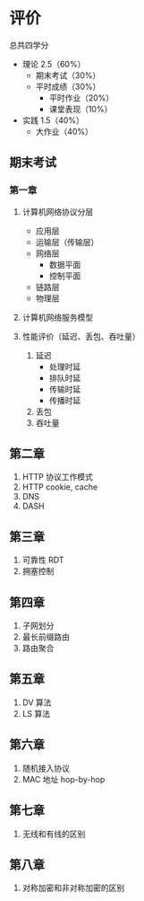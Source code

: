 # 评价
总共四学分
- 理论 2.5（60%）
	- 期末考试（30%）
	- 平时成绩（30%）
		- 平时作业（20%）
		- 课堂表现（10%）
- 实践 1.5（40%）
	- 大作业（40%）

## 期末考试

### 第一章

1. 计算机网络协议分层
	- 应用层
	- 运输层（传输层）
	- 网络层
		- 数据平面
		- 控制平面
	- 链路层
	- 物理层

2. 计算机网络服务模型
3. 性能评价（延迟、丢包、吞吐量）
	1. 延迟
		- 处理时延
		- 排队时延
		- 传输时延
		- 传播时延
	2. 丢包
	3. 吞吐量

## 第二章

1. HTTP 协议工作模式
2. HTTP cookie, cache
3. DNS
4. DASH

## 第三章

1. 可靠性 RDT
2. 拥塞控制

## 第四章

1. 子网划分
2. 最长前缀路由
3. 路由聚合

## 第五章

1. DV 算法
2. LS 算法

## 第六章

1. 随机接入协议
2. MAC 地址 hop-by-hop

## 第七章

1. 无线和有线的区别

## 第八章

1. 对称加密和非对称加密的区别